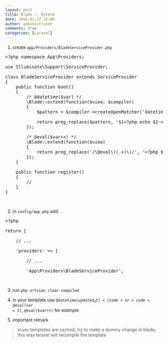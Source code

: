 ```yaml
---
layout: post
title: Blade :: Extend
date: 2016-01-27 15:00
author: administrator
comments: true
categories: [Laravel]
---
```

1) create <code>app/Providers/BladeServiceProvider.php</code>
<pre class="lang:php decode:true ">&lt;?php namespace App\Providers;

use Illuminate\Support\ServiceProvider;

class BladeServiceProvider extends ServiceProvider
{
    public function boot()
    {
        /* @datetime($var) */
        \Blade::extend(function($view, $compiler)
        {
            $pattern = $compiler-&gt;createOpenMatcher('datetime');

            return preg_replace($pattern, '$1&lt;?php echo $2-&gt;format(\'m/d/Y H:i\')); ?&gt;', $view);
        });

        /* @eval($var++) */
        \Blade::extend(function($view)
        {
            return preg_replace('/\@eval\((.+)\)/', '&lt;?php ${1}; ?&gt;', $view);
        });
    }

    public function register()
    {
        //
    }
}</pre>
&nbsp;

2) in <code>config/app.php</code> add
<pre class="lang:php decode:true ">&lt;?php

return [

    // ...

    'providers' =&gt; [

        // ...

        'App\Providers\BladeServiceProvider',</pre>
&nbsp;

3) run <code>php artisan clear-compiled</code>

4) in your template use <code>@datetime($updated_at)</code> or <code>@eval($var = 1)</code>, <code>@eval($var++)</code> for example

5) important remark
<blockquote><code>blade</code> templates are cached, try to make a dummy change in blade, this way laravel will recompile the template</blockquote>

